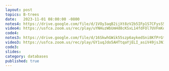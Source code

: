 ```yaml
---
layout: post
topics: B-trees
date:   2023-11-01 08:00:00 -0800
notes4: https://drive.google.com/file/d/1VOy3aqB2ijXt8zV2b5IFp1S7CFysS5Qz/view?usp=drive_link
video4: https://usfca.zoom.us/rec/play/uYNHuzWbUmHd8cKSxL14fdFOl7UVFmKoTa77Re6buquTBKUHXadsnxAFx7TqDFPUF9L6jyuIuGNDyslj.fVW9ze51UlDtQd5w?canPlayFromShare=true&from=share_recording_detail&continueMode=true&componentName=rec-play&originRequestUrl=https%3A%2F%2Fusfca.zoom.us%2Frec%2Fshare%2F9hK94gHgMQg4YqrkoCB92X68r7GJ8HaVG0Xmqz6FOGw04k80h_DayJDmh9l6N7Jg.QoWBN9uT_QUikC-E
code4: 
notes3: https://drive.google.com/file/d/16SkwhGWik55szp6aykedSni8KfPrGtK9/view?usp=drive_link
video3: https://usfca.zoom.us/rec/play/GY1uqJdo5AHTtqaYjELI_asiV49jsJN1MQ3a0DcxsGTxct9pEV2SY5itoq4wXX6kG7XH3zh61DJ28j_G.59afEVz9aGMb5ZSZ?canPlayFromShare=true&from=share_recording_detail&continueMode=true&componentName=rec-play&originRequestUrl=https%3A%2F%2Fusfca.zoom.us%2Frec%2Fshare%2FSwpvJmNlCfNiqHXKY0dxSuJJfqB6q9F2lw8ypjajIl3UVSnRV84Htr0e5QyaRY4C.D16hVjhYleg27VBI
code3: 
slides: 
category: databases
published: true
---
```

